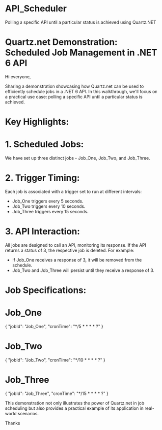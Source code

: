# API_Scheduler
Polling a specific API until a particular status is achieved using Quartz.NET

# Quartz.net Demonstration: Scheduled Job Management in .NET 6 API

Hi everyone,

Sharing a demonstration showcasing how Quartz.net can be used to efficiently schedule jobs in a .NET 6 API. 
In this walkthrough, we'll focus on a practical use case: polling a specific API until a particular status is achieved.

# Key Highlights:

# 1. Scheduled Jobs:
   We have set up three distinct jobs - Job_One, Job_Two, and Job_Three.

# 2. Trigger Timing:
   Each job is associated with a trigger set to run at different intervals:
   - Job_One triggers every 5 seconds.
   - Job_Two triggers every 10 seconds.
   - Job_Three triggers every 15 seconds.

# 3. API Interaction:
   All jobs are designed to call an API, monitoring its response. If the API returns a status of 3, the respective job is deleted. For example:
   - If Job_One receives a response of 3, it will be removed from the schedule.
   - Job_Two and Job_Three will persist until they receive a response of 3.

# Job Specifications:

# Job_One
{
  "jobId": "Job_One",
  "cronTime": "*/5 * * * * ?"
}


# Job_Two
{
  "jobId": "Job_Two",
  "cronTime": "*/10 * * * * ?"
}


# Job_Three
{
  "jobId": "Job_Three",
  "cronTime": "*/15 * * * * ?"
}

This demonstration not only illustrates the power of Quartz.net in job scheduling but also provides a practical example of its application in real-world scenarios.

Thanks
